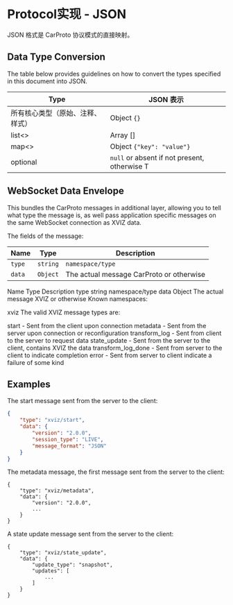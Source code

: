# Protocol实现 - JSON

JSON 格式是 CarProto 协议模式的直接映射。

## Data Type Conversion

The table below provides guidelines on how to convert the types specified in this document into JSON.

| Type                             | JSON 表示                                    |
| -------------------------------- | -------------------------------------------- |
| 所有核心类型（原始、注释、样式） | Object `{}`                                  |
| list<>                           | Array []                                     |
| map<>                            | Object `{"key": "value"}`                    |
| optional<T>                      | `null` or absent if not present, otherwise T |

## WebSocket Data Envelope

This bundles the CarProto messages in additional layer, allowing you to tell what type the message is, as well pass application specific messages on the same WebSocket connection as XVIZ data.

The fields of the message:

| Name   | Type     | Description                              |
| ------ | -------- | ---------------------------------------- |
| `type` | `string` | `namespace/type`                         |
| `data` | `Object` | The actual message CarProto or otherwise |

Name	Type	Description
type	string	namespace/type
data	Object	The actual message XVIZ or otherwise
Known namespaces:

xviz
The valid XVIZ message types are:

start - Sent from the client upon connection
metadata - Sent from the server upon connection or reconfiguration
transform_log - Sent from client to the server to request data
state_update - Sent from the server to the client, contains XVIZ the data
transform_log_done - Sent from server to the client to indicate completion
error - Sent from server to client indicate a failure of some kind

## Examples

The start message sent from the server to the client:

```json
{
    "type": "xviz/start",
    "data": {
        "version": "2.0.0",
        "session_type": "LIVE",
        "message_format": "JSON"
    }
}
```

The metadata message, the first message sent from the server to the client:

```
{
    "type": "xviz/metadata",
    "data": {
        "version": "2.0.0",
        ...
    }
}
```

A state update message sent from the server to the client:

```
{
    "type": "xviz/state_update",
    "data": {
        "update_type": "snapshot",
        "updates": [
            ...
        ]
    }
}
```



